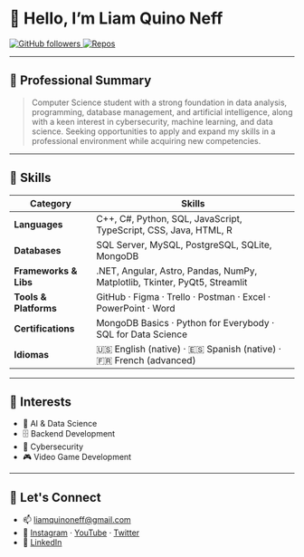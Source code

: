 <!-- TITULO Y BADGES -->
# 👋 Hello, I’m **Liam Quino Neff**  
<a href="https://github.com/LiamQuinoNeff">
  <img alt="GitHub followers" src="https://img.shields.io/github/followers/LiamQuinoNeff?style=social" />
</a>
<a href="https://github.com/LiamQuinoNeff?tab=repositories">
  <img alt="Repos" src="https://img.shields.io/badge/Repos-20-blue" />
</a>

---

## 💼 Professional Summary  
> Computer Science student with a strong foundation in data analysis, programming, database management, and artificial intelligence, along with a keen interest in cybersecurity, machine learning, and data science. Seeking opportunities to apply and expand my skills in a professional environment while acquiring new competencies. 

---

## 🔧 Skills  

| Category            | Skills                                                              |
|---------------------|---------------------------------------------------------------------|
| **Languages**       | C++, C#, Python, SQL, JavaScript, TypeScript, CSS, Java, HTML, R                    |
| **Databases**       | SQL Server, MySQL, PostgreSQL, SQLite, MongoDB                     |
| **Frameworks & Libs** | .NET, Angular, Astro, Pandas, NumPy, Matplotlib, Tkinter, PyQt5, Streamlit                   |
| **Tools & Platforms** | GitHub · Figma · Trello · Postman · Excel · PowerPoint · Word      |
| **Certifications**  | MongoDB Basics · Python for Everybody · SQL for Data Science       |
| **Idiomas**         | 🇺🇸 English (native) · 🇪🇸 Spanish (native) · 🇫🇷 French (advanced)    |

---

## 👀 Interests 
- 🤖 AI & Data Science
- 🗄️ Backend Development
- 🔐 Cybersecurity  
- 🎮 Video Game Development  

---

## 💞️ Let's Connect  
- 📫 liamquinoneff@gmail.com  
- 📸 [Instagram](https://instagram.com/LiamQuinoNeff) · [YouTube](https://youtube.com/@LiamQuinoNeff) · [Twitter](https://twitter.com/LiamQuinoNeff)  
- 🔗 [LinkedIn](https://www.linkedin.com/in/liam-quino-neff-455891265/)
